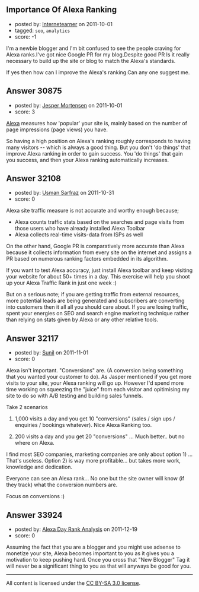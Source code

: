 ## Importance Of Alexa Ranking

- posted by: [Internetearner](https://stackexchange.com/users/-1/13619-internetearner) on 2011-10-01
- tagged: `seo`, `analytics`
- score: -1

I'm a newbie blogger and I'm bit confused to see the people craving for Alexa ranks.I've got nice Google PR for my blog.Despite good PR Is it really necessary to build up the site or blog to match the Alexa's standards.

If yes then how can I improve the Alexa's ranking.Can any one suggest me.


   


## Answer 30875

- posted by: [Jesper Mortensen](https://stackexchange.com/users/-1/1261-jesper-mortensen) on 2011-10-01
- score: 3

<p><a href="http://www.alexa.com/topsites" rel="nofollow">Alexa</a> measures how 'popular' your site is, mainly based on the number of page impressions (page views) you have.</p>

<p>So having a high position on Alexa's ranking roughly corresponds to having many visitors -- which is always a good thing. But you don't 'do things' that improve Alexa ranking in order to gain success. You 'do things' that gain you success, and then your Alexa ranking automatically increases.</p>



## Answer 32108

- posted by: [Usman Sarfraz](https://stackexchange.com/users/-1/9246-usman-sarfraz) on 2011-10-31
- score: 0

Alexa site traffic measure is not accurate and worthy enough because;

- Alexa counts traffic stats based on the searches and page visits from those users who have already installed Alexa Toolbar
- Alexa collects real-time visits-data from ISPs as well

On the other hand, Google PR is comparatively more accurate than Alexa because it collects information from every site on the internet and assigns a PR based on numerous ranking factors embedded in its algorithm.

If you want to test Alexa accuracy, just install Alexa toolbar and keep visiting your website for about 50+ times in a day. This exercise will help you shoot up your Alexa Traffic Rank in just one week :)

But on a serious note; if you are getting traffic from external resources, more potential leads are being generated and subscribers are converting into customers then it all all you should care about. If you are losing traffic, spent your energies on SEO and search engine marketing technique rather than relying on stats given by Alexa or any other relative tools.



## Answer 32117

- posted by: [Sunil](https://stackexchange.com/users/-1/14124-sunil) on 2011-11-01
- score: 0

Alexa isn't important. "Conversions" are. (A conversion being something that you wanted your customer to do). As Jasper mentioned if you get more visits to your site, your Alexa ranking will go up. However I'd spend more time working on squeezing the "juice" from each visitor and opitimising my site to do so with A/B testing and building sales funnels.

Take 2 scenarios

1) 1,000 visits a day and you get 10 "conversions" (sales /  sign ups / enquiries / bookings whatever). Nice Alexa Ranking too. 

2) 200 visits a day and you get 20 "conversions" ... Much better.. but no where on Alexa. 

I find most SEO companies, marketing companies are only about option 1) ... That's useless. Option 2) is way more profitable... but takes more work, knowledge and dedication.

Everyone can see an Alexa rank... No one but the site owner will know (if they track) what the conversion numbers are.

Focus on conversions :)


## Answer 33924

- posted by: [Alexa Day Rank Analysis](https://stackexchange.com/users/-1/15116-alexa-day-rank-analysis) on 2011-12-19
- score: 0

Assuming the fact that you are a blogger and you might use adsense to monetize your site, Alexa becomes important to you as it gives you a motivation to keep pushing hard. Once you cross that "New Blogger" Tag it will never be a significant thing to you as that will anyways be good for you.




---

All content is licensed under the [CC BY-SA 3.0 license](https://creativecommons.org/licenses/by-sa/3.0/).
